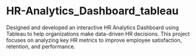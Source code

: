 # HR-Analytics_Dashboard_tableau
Designed and developed an interactive HR Analytics Dashboard using Tableau to help organizations make data-driven HR decisions. This project focuses on analyzing key HR metrics to improve employee satisfaction, retention, and performance.

